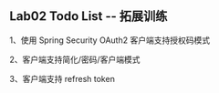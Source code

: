 ## Lab02 Todo List -- 拓展训练
1、使用 Spring Security OAuth2 客户端支持授权码模式

2、客户端支持简化/密码/客户端模式

3、客户端支持 refresh token